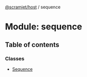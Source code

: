 [@scramjet/host](../README.md) / sequence

# Module: sequence

## Table of contents

### Classes

- [Sequence](../classes/sequence.sequence-1.md)
